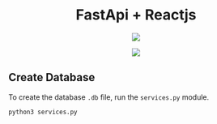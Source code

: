 <h1 align="center">FastApi + Reactjs</h1>

<p align="center">
<img src="https://github.com/subratamondal1/fastapi-and-react/actions/workflows/backend.yml/badge.svg" />
</p>
<p align="center">
  <img src="https://skillicons.dev/icons?i=python,js,fastapi,react,tailwind,nodejs,vite,html,css,docker,aws,sqlite,git,github&perline=7" />
</p>

## Create Database
To create the database `.db` file, run the `services.py` module.

```bash
python3 services.py
```
